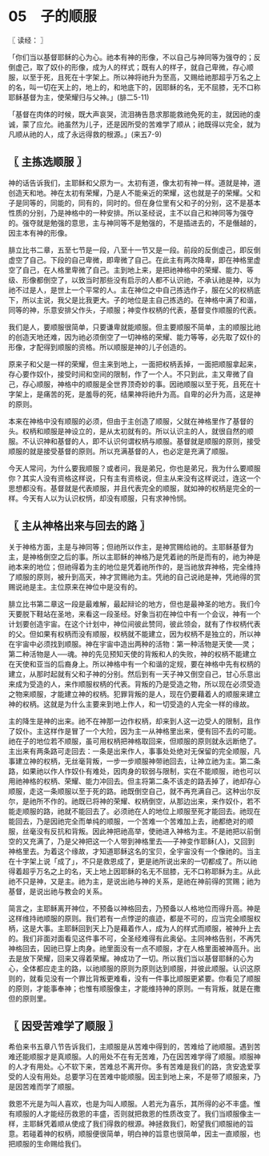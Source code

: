 # 05　子的顺服



〖 读经： 〗

「你们当以基督耶稣的心为心。祂本有神的形像，不以自己与神同等为强夺的；反倒虚己，取了奴仆的形像，成为人的样式；既有人的样子，就自己卑微，存心顺服，以至于死，且死在十字架上。所以神将祂升为至高，又赐给祂那超乎万名之上的名，叫一切在天上的，地上的，和地底下的，因耶稣的名，无不屈膝，无不口称耶稣基督为主，使荣耀归与父神。」(腓二5-11)

「基督在肉体的时候，既大声哀哭，流泪祷告恳求那能救祂免死的主，就因祂的虔诚，蒙了应允。祂虽然为儿子，还是因所受的苦难学了顺从；祂既得以完全，就为凡顺从祂的人，成了永远得救的根源。」(来五7-9)



## 〖 主拣选顺服 〗

神的话告诉我们，主耶稣和父原为一。太初有道，像太初有神一样。道就是神，道创造天和地。神在太初有荣耀，乃是人不能亲近的荣耀，这也就是子的荣耀。父和子是同等的，同能的，同有的，同时的。但在身位里有父和子的分别，这不是基本性质的分别，乃是神格中的一种安排。所以圣经说，主不以自己和神同等为强夺的。强夺就是勉强的意思，主与神同等不是勉强的，不是插进去的，不是僭越的，因主本有神的形像。

腓立比书二章，五至七节是一段，八至十一节又是一段。前段的反倒虚己，即反倒虚空了自己。下段的自己卑微，即卑微了自己。在此主有两次降卑，即在神格里虚空了自己，在人格里卑微了自己。主到地上来，是把祂神格中的荣耀、能力、等级、形像都倒空了，以致当时那些没有启示的人都不认识祂，不承认祂是神，以为祂不过是人，是世上一个平常的人。主在神位之中自己拣选作子，服在父的权柄底下，所以主说，我父是比我更大。子的地位是主自己拣选的。在神格中满了和谐，同等的神，乐意安排父作头，子顺服；神变作权柄的代表，基督变作顺服的代表。

我们是人，要顺服很简单，只要谦卑就能顺服。但主要顺服不简单，主的顺服比祂的创造天地还难，因为祂必须倒空了一切神格的荣耀、能力等等，必先取了奴仆的形像，才配得到顺服的资格。所以顺服是神的儿子创造的。

原来子和父是一样的荣耀，但主来到地上，一面把权柄丢掉，一面把顺服拿起来，存心要作奴仆，接受时间和空间的限制，作了一个人。不只到此，主又卑微了自己，存心顺服，神格中的顺服是全世界顶奇妙的事。因祂顺服以至于死，且死在十字架上，是痛苦的死，是羞辱的死，结果神将祂升为高。自卑的必升为高，这是神的原则。

本来在神格中没有顺服的必须，但由于主创造了顺服，父就在神格里作了基督的头。权柄和顺服是神设立的，是从太初就有的。所以认识主的人，就很自然的顺服。不认识神和基督的人，即不认识何谓权柄与顺服。基督就是顺服的原则，接受顺服的就是接受基督的原则。所以充满基督的人，也必定是充满了顺服。

今天人常问，为什么要我顺服？或者问，我是弟兄，你也是弟兄，我为什么要顺服你？其实人没有资格这样说，只有主有资格说，但主从来没有这样说过，连这一个思想都没有。基督就是代表顺服，并且代表完全的顺服，就如神的权柄是完全的一样。今天有人以为认识权怲，却没有顺服，只有求神怜悯。



## 〖 主从神格出来与回去的路 〗

关于神格方面，主是与神同等；但祂所以作主，是神赏赐给祂的。主耶稣基督为主，是神格倒空之后的事。所以主耶稣的神格乃是凭着祂的所是而有的，祂为神是祂本来的地位；但祂得着为主的地位是凭着祂所作的，是当祂放弃神格，完全维持了顺服的原则，被升到高天，神才赏赐祂为主。凭祂的自己说祂是神，凭祂得的赏赐说祂是主。主位原来在神位中是没有的。

腓立比书第二章这一段是最难解，最起辩论的地方，但也是最神圣的地方。我们今天要脱下鞋站在圣地，来看这一段圣经。好象当初在神位中有一个会议，神有一个计划要创造宇宙。在这个计划中，神位间彼此赞同，彼此领会，就有了作权柄代表的父。但如果有权柄而没有顺服，权柄就不能建立，因为权柄不是独立的，所以神在宇宙中必须找到顺服。神在宇宙中造出两种的活物：第一种活物是天使──灵；第二种活物是人──魂。神的先见预知天使的背叛和人的失败，神的权柄不能建立在天使和亚当的后裔身上。所以神格中有一个和谐的定规，要在神格中先有权柄的建立，从那时起就有父和子神的分别。然后到有一天子神又倒空自己，甘心乐意出来成为受造的人，来作顺服权柄的代表。背叛的乃是受造之物，所以现在必须受造之物来顺服，才能建立神的权柄。犯罪背叛的是人，现在仍要藉着人的顺服来建立神的权柄。这就是为什么主要来到地上作人，和一切受造的人完全一样的缘故。

主的降生是神的出来。祂不在神那一边作权柄，却来到人这一边受人的限制，且作了奴仆。主这样作是冒了一个大险，因为主一从神格里出来，便有回不去的可能。祂在子的地位若不顺服，虽可用权柄把神格取回来，但顺服的原则就永远断绝了。主出来有两条路可走回去：一条是出来作人，事事处处绝对无保留的完全顺服，凡事建立神的权柄，无丝毫背叛，一步一步顺服神带祂回去，让神立祂为主。第二条路，如果祂以作人作奴仆有难处，因肉身的软弱与限制，实在不能顺服，祂也可以用祂神格的权柄、荣耀、能力冲回去。但主将第二条不该走的路丢掉了，祂却存心顺服，走这一条顺服以至于死的路。祂既倒空自己，就不再充满自己。这种出尔反尔，是祂所不作的。祂既已将神的荣耀、权柄倒空，从那边出来，来作奴仆，若不能走顺服的路，祂就不能回去了。必须祂在人的地位上顺服至死才能回去。祂现在能回去，乃是因祂完全而单纯的顺服，一个苦难一个苦难加上去，祂都绝对的顺服，丝毫没有反抗和背叛。因此神把祂高举，使祂进入神格为主。不是祂把以前倒空的又充满了，乃是父神把这一个人带到神格里去──子神变作耶稣(人)，又回到神格里去。为着这个缘故，才知道耶稣这名的宝贝，全宇宙没有一个像祂的。当主在十字架上说「成了」，不只是救恩成了，更是祂所说出来的一切都成了。所以祂得着超乎万名之上的名，天上地上因耶稣的名无不屈膝，无不口称耶稣为主。从此祂不只是神，又是主。祂为主，是说出祂与神的关系，是祂在神前得的赏赐；祂为基督，是说出祂与教会的关系。

简言之，主耶稣离开神位，不预备以神格回去，乃预备以人格地位而得升高。神是这样维持祂顺服的原则。我们若有一点悖逆的痕迹，都是不可的，应当完全顺服权柄，这是大事。主耶稣回到天上乃是藉着作人，成为人的样式而顺服，被神升上去的。我们非面对面看见这件事不可，全圣经难得有此奥佖。主同神格告别，不再凭神格回去，因祂已穿上肉身。祂里面没有一点不顺服，才在人格里面被神高升。出去是放下荣耀，回来又得着荣耀。神成功了一切。所以我们当以基督耶稣的心为心，全体都应走主的路，以祂顺服的原则为原则达到顺服，并彼此顺服。认识这原则的，就看见没有一个罪比背叛更难看，没有一件事比顺服更紧要。你看见了顺服的原则，才能事奉神；也惟有顺服像主，才能维持神的原则。一有背叛，就是在撒但的原则里。



## 〖 因受苦难学了顺服 〗

希伯来书五章八节告诉我们，主顺服是从苦难中得到的，苦难给了祂顺服。遇到苦难还能顺服才是真顺服。人的用处不在有无苦难，乃在因苦难学得了顺服。顺服神的人才有用处。心不软下来，苦难总不离开你。多有苦难是我们的路，贪安逸爱享受的人没有用处。总要学习在苦难中能顺服。因主到地上来，不是带了顺服来，乃是因苦难而学了顺服。

救恩不光是为叫人喜欢，也是为叫人顺服。人若光为喜乐，其所得的必不丰盛。惟有顺服的人才能经历救恩的丰盛，否则就把救恩的性质改变了。我们当顺服像主一样，主耶稣凭着顺从使成了我们得救的根源。神拯救我们，盼望我们顺服祂的旨意。若碰着神的权柄，顺服便很简单，明白神的旨意也很简单，因主一直顺服，也把顺服的生命赐给我们。

